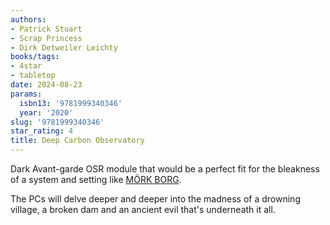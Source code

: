 ```yaml
---
authors:
- Patrick Stuart
- Scrap Princess
- Dirk Detweiler Leichty
books/tags:
- 4star
- tabletop
date: 2024-08-23
params:
  isbn13: '9781999340346'
  year: '2020'
slug: '9781999340346'
star_rating: 4
title: Deep Carbon Observatory
---
```


Dark Avant-garde OSR module that would be a perfect fit for the bleakness of a system and setting like [MÖRK BORG](/books/9789188805645).

The PCs will delve deeper and deeper into the madness of a drowning village, a broken dam and an ancient evil that's underneath it all.  

<!--more-->